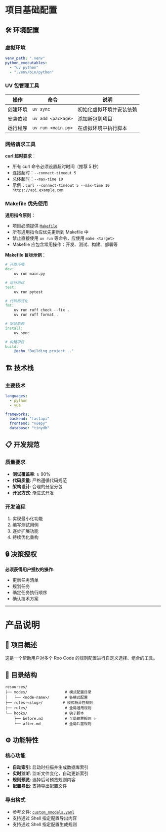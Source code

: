 # 项目基础配置

## 🛠️ 环境配置

### 虚拟环境
```yaml
venv_path: ".venv"
python_executables:
  - "uv python"
  - ".venv/bin/python"
```

### UV 包管理工具

| 操作 | 命令 | 说明 |
|------|------|------|
| 创建环境 | `uv sync` | 初始化虚拟环境并安装依赖 |
| 安装依赖 | `uv add <package>` | 添加新包到项目 |
| 运行程序 | `uv run <main.py>` | 在虚拟环境中执行脚本 |

### 网络请求工具

**curl 超时要求**：
- 所有 curl 命令必须设置超时时间（推荐 5 秒）
- 连接超时：`--connect-timeout 5`
- 总体超时：`--max-time 10`
- 示例：`curl --connect-timeout 5 --max-time 10 https://api.example.com`

### Makefile 优先使用

**通用指令原则**：
- 项目必须提供 [`Makefile`](Makefile)
- 所有通用指令应优先更新到 Makefile 中
- 禁止直接使用 `uv run` 等命令，应使用 `make <target>`
- Makefile 应包含常用操作：开发、测试、构建、部署等

**Makefile 目标示例**：
```makefile
# 开发环境
dev:
	uv run main.py

# 运行测试
test:
	uv run pytest

# 代码格式化
fmt:
	uv run ruff check --fix .
	uv run ruff format .

# 安装依赖
install:
	uv sync

# 构建项目
build:
	@echo "Building project..."
```

## 🏗️ 技术栈

### 主要技术
```yaml
languages:
  - python
  - vue

frameworks:
  backend: "fastapi"
  frontend: "vuepy"
  database: "tinydb"
```

## 📋 开发规范

### 质量要求
- **测试覆盖率**: ≥ 90%
- **代码质量**: 严格遵循代码规范
- **架构设计**: 合理的分层分包
- **开发方式**: 渐进式开发

### 开发流程
1. 实现最小化功能
2. 编写测试用例
3. 逐步扩展功能
4. 持续优化重构

## 🔒 决策授权

**必须获得用户授权的操作**:
- 更新任务清单
- 规划任务
- 确定任务执行顺序
- 确认技术方案

---

# 产品说明

## 📖 项目概述

这是一个帮助用户对多个 Roo Code 的规则配置进行自定义选择、组合的工具。

## 📁 目录结构

```
resources/
├── modes/                 # 模式配置目录
│   └── <mode-name>/       # 各模式配置
├── rules-<slug>/         # 模式特异性规则
├── rules/                 # 全局通用规则
└── hooks/                 # 钩子脚本
    ├── before.md          # 全局前置规则 ✨
    └── after.md           # 全局后置规则
```

## ⚙️ 功能特性

### 核心功能
- **自动索引**: 启动时扫描并生成数据库索引
- **实时监听**: 监听文件变化，自动更新索引
- **规则预览**: 选择后可预览规则内容
- **配置导出**: 支持导出配置文件

### 导出格式
- 参考文件: [`custom_mmodels.yaml`](custom_mmodels.yaml)
- 支持通过 Shell 指定配置导出内容
- 支持通过 Shell 指定配置生成规则